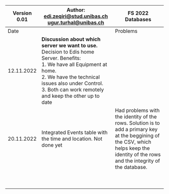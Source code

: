 | Version<br/> 0.01 | Author: <br />edi.zeqiri@stud.unibas.ch<br />ugur.turhal@unibas.ch<br />                                                                                                                                                                                               | FS 2022<br />Databases<br />                                                                                                                                                           |
| ----------------- |------------------------------------------------------------------------------------------------------------------------------------------------------------------------------------------------------------------------------------------------------------------------|----------------------------------------------------------------------------------------------------------------------------------------------------------------------------------------|
| Date              |                                                                                                                                                                                                                                                                        | Problems                                                                                                                                                                               |
| 12.11.2022        | **Discussion about which server we want to use.** <br />Decision to Edis home Server.  Benefits: <br />1. We have all Equipment at home.<br />2. We have the technical issues also under Control. <br />3. Both can work remotely and keep the other up to date <br /> |                                                                                                                                                                                        |
| 20.11.2022        | Integrated Events table with the time and location. Not done yet                                                                                                                                                                                                       | Had problems with the identity of the rows. Solution is to add a primary key at the beggining of the CSV, which helps keep the identity of the rows and the integrity of the database. |
|                   |                                                                                                                                                                                                                                                                        |                                                                                                                                                                                        |
|                   |                                                                                                                                                                                                                                                                        |                                                                                                                                                                                        |
|                   |                                                                                                                                                                                                                                                                        |                                                                                                                                                                                        |
|                   |                                                                                                                                                                                                                                                                        |                                                                                                                                                                                        |
|                   |                                                                                                                                                                                                                                                                        |                                                                                                                                                                                        |
|                   |                                                                                                                                                                                                                                                                        |                                                                                                                                                                                        |
|                   |                                                                                                                                                                                                                                                                        |                                                                                                                                                                                        |
|                   |                                                                                                                                                                                                                                                                        |                                                                                                                                                                                        |
|                   |                                                                                                                                                                                                                                                                        |                                                                                                                                                                                        |

